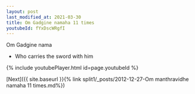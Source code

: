 ```yaml
---
layout: post
last_modified_at: 2021-03-30
title: Om Gadgine namaha 11 times
youtubeId: fYxDscWRgfI
---
```

 
 
Om Gadgine nama 
 
 -  Who carries the sword with him 
 
  
 
  
 
 
 
 
 
 


{% include youtubePlayer.html id=page.youtubeId %}
 
[Next]({{ site.baseurl }}{% link  split1/_posts/2012-12-27-Om manthravidhe namaha 11 times.md%})
 
